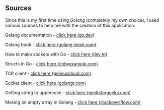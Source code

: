 

Sources
---

Since this is my first time using _Golang_ (completely my own choice),
I used various sources to help me with the creation of this application.

Golang documentation - [click here (go.dev)](https://go.dev/doc/)

Golang book - [click here (golang-book.com)](https://www.golang-book.com/public/pdf/gobook.pdf)

How to make sockets with Go - [click here (dev.to)](https://dev.to/alicewilliamstech/getting-started-with-sockets-in-golang-2j66)

Structs in Go - [click here (gobyexample.com)](https://gobyexample.com/structs)

TCP client - [click here (golinuxcloud.com)](https://www.golinuxcloud.com/golang-tcp-server-client/)

Socket client - [click here (golangr.com)](https://golangr.com/socket-client)

Getting string to uppercase - [click here (geeksforgeeks.com)](https://www.geeksforgeeks.org/how-to-convert-a-string-in-uppercase-in-golang/)

Making an empty array in Golang - [click here (stackoverflow.com)](https://stackoverflow.com/questions/45317074/best-practices-constructing-an-empty-array)
